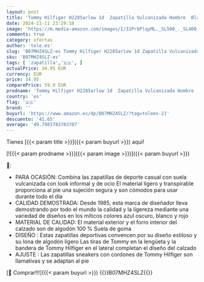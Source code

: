 ```yaml
---
layout: post
title: 'Tommy Hilfiger H2285arlow 1d  Zapatilla Vulcanizada Hombre  Blanco  White   40 EU'
date: 2024-11-11 23:29:10
image: 'https://m.media-amazon.com/images/I/31PrbPlqyML._SL500_._SL400_.jpg'
comments: true
category: ofertas
author: 'tole.es'
slug: 'B07MHZ4SLZ-es Tommy Hilfiger H2285arlow 1d Zapatilla Vulcanizada Hombre...'
sku: 'B07MHZ4SLZ-es'
tags: [ 'zapatilla','🇪🇸', ]
actualPrice: 34.95 EUR
currency: EUR
price: 34.95
comparePrice: 59.9 EUR
prodname: 'Tommy Hilfiger H2285arlow 1d  Zapatilla Vulcanizada Hombre  Blanco  White   40 EU'
country: 'es'
flag: '🇪🇸'
brand: ''
buyurl: 'https://www.amazon.es/dp/B07MHZ4SLZ/?tag=tolees-21'
descuento: '41.65'
average: '49.7983783783787'
---
```


Tienes [{{< param title >}}]({{< param buyurl >}}) aqui!

[![{{< param prodname >}}]({{< param image >}})]({{< param buyurl >}})

🔎:

- PARA OCASIÓN: Combina las zapatillas de deporte casual con suela vulcanizada con look informal y de ocio El material ligero y transpirable proporciona al pie una sujeción segura y son cómodos para usar durante todo el día
- CALIDAD DEMOSTRADA: Desde 1985, esta marca de diseñador lleva demostrando por todo el mundo la calidad y la ligereza mediante una variedad de diseños en los míticos colores azul oscuro, blanco y rojo
- MATERIAL DE CALIDAD: El material exterior y el forro interior del calzado son de algodón 100 % Suela de goma
- DISEÑO : Estas zapatillas deportivas convencen por su diseño estiloso y su lona de algodón ligero Las tiras de Tommy en la lengüeta y la bandera de Tommy Hilfiger en el lateral completan el diseño del calzado
- AJUSTE : Las zapatillas sneakers con cordones de Tommy Hilfiger son llamativas y se adaptan al pie

[🛒 Comprar!!!]({{< param buyurl >}})
{{<world>}}B07MHZ4SLZ{{</world>}}
